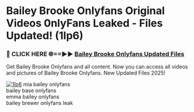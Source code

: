 # Bailey Brooke Onlyfans Original Videos 0nlyFans Leaked - Files Updated! (1lp6)

<h3>🔴 CLICK HERE 🌐==►► <a href="https://tinyurl.com/ms9xzufz" rel="nofollow">Bailey Brooke Onlyfans Updated Files</a></h3>

Get Bailey Brooke Onlyfans and all content. Now you can access all videos and pictures of Bailey Brooke Onlyfans. New Updated Files 2025!

[![1lp6](https://i.imgur.com/ppqm5kG.gif)](https://tinyurl.com/ms9xzufz)
mia bailey onlyfans<br>
bailey base onlyfans<br>
emma bailey onlyfans<br>
bailey brewer onlyfans leak